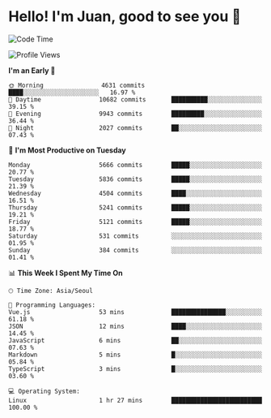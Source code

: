 # Hello! I'm Juan, good to see you 👋

<!--
**Y-k-Y/Y-k-Y** is a ✨ _special_ ✨ repository because its `README.md` (this file) appears on your GitHub profile.

Here are some ideas to get you started:

- 🔭 I’m currently working on ...
- 🌱 I’m currently learning ...
- 👯 I’m looking to collaborate on ...
- 🤔 I’m looking for help with ...
- 💬 Ask me about ...
- 📫 How to reach me: ...
- 😄 Pronouns: ...
- ⚡ Fun fact: ...
-->
<!--
![Profile views](https://gpvc.arturio.dev/Y-k-Y)

[![Omid Nikrah StackOverflow](https://github-readme-stackoverflow.vercel.app/?userID=9517076)](https://stackoverflow.com/users/9517076/i-have-10-fingers)
-->

<!--START_SECTION:waka-->
![Code Time](http://img.shields.io/badge/Code%20Time-1%2C817%20hrs%204%20mins-blue)

![Profile Views](http://img.shields.io/badge/Profile%20Views-0-blue)

**I'm an Early 🐤** 

```text
🌞 Morning                4631 commits        ████░░░░░░░░░░░░░░░░░░░░░   16.97 % 
🌆 Daytime                10682 commits       ██████████░░░░░░░░░░░░░░░   39.15 % 
🌃 Evening                9943 commits        █████████░░░░░░░░░░░░░░░░   36.44 % 
🌙 Night                  2027 commits        ██░░░░░░░░░░░░░░░░░░░░░░░   07.43 % 
```
📅 **I'm Most Productive on Tuesday** 

```text
Monday                   5666 commits        █████░░░░░░░░░░░░░░░░░░░░   20.77 % 
Tuesday                  5836 commits        █████░░░░░░░░░░░░░░░░░░░░   21.39 % 
Wednesday                4504 commits        ████░░░░░░░░░░░░░░░░░░░░░   16.51 % 
Thursday                 5241 commits        █████░░░░░░░░░░░░░░░░░░░░   19.21 % 
Friday                   5121 commits        █████░░░░░░░░░░░░░░░░░░░░   18.77 % 
Saturday                 531 commits         ░░░░░░░░░░░░░░░░░░░░░░░░░   01.95 % 
Sunday                   384 commits         ░░░░░░░░░░░░░░░░░░░░░░░░░   01.41 % 
```


📊 **This Week I Spent My Time On** 

```text
🕑︎ Time Zone: Asia/Seoul

💬 Programming Languages: 
Vue.js                   53 mins             ███████████████░░░░░░░░░░   61.18 % 
JSON                     12 mins             ████░░░░░░░░░░░░░░░░░░░░░   14.45 % 
JavaScript               6 mins              ██░░░░░░░░░░░░░░░░░░░░░░░   07.63 % 
Markdown                 5 mins              █░░░░░░░░░░░░░░░░░░░░░░░░   05.84 % 
TypeScript               3 mins              █░░░░░░░░░░░░░░░░░░░░░░░░   03.60 % 

💻 Operating System: 
Linux                    1 hr 27 mins        █████████████████████████   100.00 % 
```


<!--END_SECTION:waka-->
